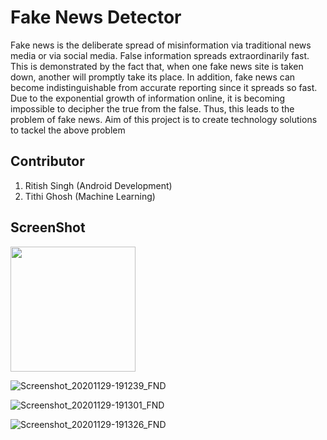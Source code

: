 # Fake News Detector

Fake news is the deliberate spread of misinformation via traditional news media or via social media. False information spreads extraordinarily fast. This is demonstrated by the fact that, when one fake news site is taken down, another will promptly take its place. In addition, fake news can become indistinguishable from accurate reporting since it spreads so fast.
Due to the exponential growth of information online, it is becoming impossible to decipher the true from the false. Thus, this leads to the problem of fake news.
Aim of this project is to create technology solutions to tackel the above problem

## Contributor

1. Ritish Singh (Android Development)
2. Tithi Ghosh (Machine Learning)


## ScreenShot

<img src="https://user-images.githubusercontent.com/54978105/100543656-5eecb400-3277-11eb-916b-b6a829d91082.jpg" width="200" height="200" />

![Screenshot_20201129-191239_FND](https://user-images.githubusercontent.com/54978105/100543656-5eecb400-3277-11eb-916b-b6a829d91082.jpg)


![Screenshot_20201129-191301_FND](https://user-images.githubusercontent.com/54978105/100543669-6b710c80-3277-11eb-80b7-652defa7e83e.jpg)


![Screenshot_20201129-191326_FND](https://user-images.githubusercontent.com/54978105/100543677-762ba180-3277-11eb-9100-a3cf55980b9d.jpg)
